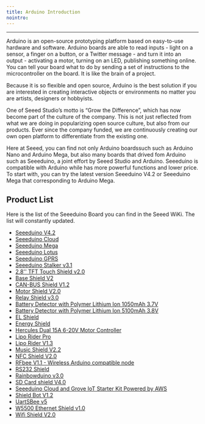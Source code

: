 ```yaml
---
title: Arduino Introduction
nointro:
---
```


---
Arduino is an open-source prototyping platform based on easy-to-use hardware and software. Arduino boards are able to read inputs - light on a sensor, a finger on a button, or a Twitter message - and turn it into an output - activating a motor, turning on an LED, publishing something online. You can tell your board what to do by sending a set of instructions to the microcontroller on the board. It is like the brain of a project.

Because it is so flexible and open source, Arduino is the best solution if you are interested in creating interactive objects or environments no matter you are artists, designers or hobbyists.

One of Seeed Studio’s motto is “Grow the Difference”, which has now become part of the culture of the company. This is not just reflected from what we are doing in popularizing open source culture, but also from our products. Ever since the company funded, we are continuously creating our own open platform to differentiate from the existing one.

Here at  Seeed, you can find not only Arduino boardssuch such as Arduino Nano and Arduino Mega, but also many boards that drived fom Arduino such as Seeeduino, a joint effort by Seeed Studio and Arduino. Seeeduino is compatible with Arduino while has more powerful functions and lower price. To start with, you can try the latest version Seeeduino V4.2 or Seeeduino Mega that corresponding to Arduino Mega.

## Product  List

Here is the list of the Seeeduino Board you can find in the Seeed WiKi. The list will constantly updated.

- [Seeeduino V4.2](/Seeeduino_v4.2/)
- [Seeeduino Cloud](/Seeeduino_Cloud/)
- [Seeeduino Mega](/Seeeduino_Mega/)
- [Seeeduino Lotus](/Seeeduino_Lotus/)
- [Seeeduino GPRS](/Seeeduino_GPRS/)
- [Seeeduino Stalker v3.1](/Seeeduino_Stalker_V3.1/)
- [2.8'' TFT Touch Shield v2.0](/2.8inch_TFT_Touch_Shield_v2.0/)
- [Base Shield V2](/Base_Shield_V2/)
- [CAN-BUS Shield V1.2](/CAN-BUS_Shield_V1.2/)
- [Motor Shield V2.0](/Motor_Shield_V2.0/)
- [Relay Shield v3.0](/Relay_Shield_v3/)
- [Battery Detector with Polymer Lithium Ion 1050mAh 3.7V](/Battery_Detector_with_Polymer_Lithium_Ion_1050mAh_3.7V/)
- [Battery Detector with Polymer Lithium Ion 5100mAh 3.8V](/Battery_Detector_with_Polymer_Lithium_Ion_5100mAh_3.8V/)
- [EL Shield](/EL_Shield/)
- [Energy Shield](/Energy_Shield/)
- [Hercules Dual 15A 6-20V Motor Controller](/Hercules_Dual_15A_6-20V_Motor_Controller/)
- [Lipo Rider Pro](/Lipo_Rider_Pro/)
- [Lipo Rider V1.3](/Lipo_Rider_V1.3/)
- [Music Shield V2.2](/Music_Shield_V2.2/)
- [NFC Shield V2.0](/NFC_Shield_V2.0/)
- [RFbee V1.1 - Wireless Arduino compatible node](/RFbee_V1.1-Wireless_Arduino_compatible_node/)
- [RS232 Shield](/RS232_Shield/)
- [Rainbowduino v3.0](/Rainbowduino_v3.0/)
- [SD Card shield V4.0](/SD_Card_shield_V4.0/)
- [Seeeduino Cloud and Grove IoT Starter Kit Powered by AWS](/Seeeduino_Cloud_and_Grove_IoT_Starter_Kit_Powered_by_AWS/)
- [Shield Bot V1.2](/Shield_Bot_V1.2/)
- [UartSBee v5](/UartSBee_v5/)
- [W5500 Ethernet Shield v1.0](/W5500_Ethernet_Shield_v1.0/)
- [Wifi Shield V2.0](/Wifi_Shield_V2.0/)

